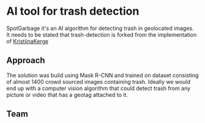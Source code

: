 # AI tool for trash detection 

SpotGarbage it's an AI algorithm for detecting trash in geolocated images.
<br>
It needs to be stated that trash-detection is forked from the implementation of <a href="https://github.com/letsdoitworld/wade-ai">KristiinaKerge</a>


 
 
## Approach
The solution was build using Mask R-CNN and trained on dataset consisting of almost 1400 crowd sourced images containing trash. Ideally we would end up with a computer vision algorithm that could detect trash from any picture or video that has a geotag attached to it. 

## Team
